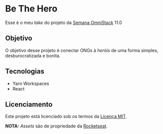 # Be The Hero

Esse é o meu _take_ do projeto da [Semana OmniStack](https://rocketseat.com.br/week) 11.0

## Objetivo

O objetivo desse projeto é conectar ONGs à _heróis_ de uma forma simples, desburocratizada e bonita.

## Tecnologias

- Yarn Workspaces
- React

## Licenciamento

Este projeto está licenciado sob os termos da [Licença MIT](./LICENSE).

**NOTA:** _Assets_ são de propriedade da [Rocketseat](https://rocketseat.com.br/).
